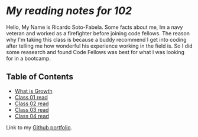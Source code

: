 # _My reading notes for 102_

Hello, My Name is Ricardo Soto-Fabela. Some facts about me, Im a navy veteran and worked as a firefighter before joining code fellows. The reason why I'm taking this class is because a buddy recommend I get into coding after telling me how wonderful his experience working in the field is. So I did some reasearch and found Code Fellows was best for what I was looking for in a bootcamp.

## **Table of Contents**

* [What is Growth](102/WhatisGrowthmindset.md)
* [Class 01 read](102/Class01Read.md)
* [Class 02 read](102/Class02Read.md)
* [Class 03 read](102/Class03Read.md)
* [Class 04 read](102/Class04Read.md)

Link to my [Github portfolio](https://github.com/Ricardo2450/).


